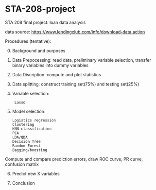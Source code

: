 # STA-208-project
STA 208 final project: loan data analysis

data source: https://www.lendingclub.com/info/download-data.action

Procedures (tentative):

0. Background and purposes

1. Data Prepocessing: read data, preliminary variable selection, transfer binary variables into dummy variables

2. Data Discription: compute and plot statistics

3. Data splitting: construct training set(75%) and testing set(25%)

4. Variable selection: 
                
        Lasso

5. Model selection: 

       Logistics regression
       Clustering
       KNN classification
       PCA
       LDA/QDA
       Decision Tree
       Random Forest
       Bagging/boosting

Compute and compare prediction errors, draw ROC curve, PR curve, confusion matrix

6. Predict new X variables

7. Conclusion
